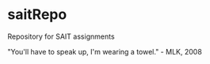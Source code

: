 # saitRepo
Repository for SAIT assignments

"You'll have to speak up, I'm wearing a towel." - MLK, 2008
